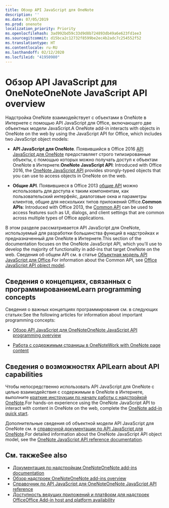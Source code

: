 ```yaml
---
title: Обзор API JavaScript для OneNote
description: ''
ms.date: 07/05/2019
ms.prod: onenote
localization_priority: Priority
ms.openlocfilehash: 3ad992bd59c33d9d8b724893db49a6e623fd1ee3
ms.sourcegitcommit: d15bca2c12732f8599be2ec4b2adc7c254552f52
ms.translationtype: HT
ms.contentlocale: ru-RU
ms.lasthandoff: 02/12/2020
ms.locfileid: "41950980"
---
```

# <a name="onenote-javascript-api-overview"></a><span data-ttu-id="27243-102">Обзор API JavaScript для OneNote</span><span class="sxs-lookup"><span data-stu-id="27243-102">OneNote JavaScript API overview</span></span>

<span data-ttu-id="27243-103">Надстройка OneNote взаимодействует с объектами в OneNote в Интернете с помощью API JavaScript для Office, включающего две объектных модели JavaScript.</span><span class="sxs-lookup"><span data-stu-id="27243-103">A OneNote add-in interacts with objects in OneNote on the web by using the JavaScript API for Office, which includes two JavaScript object models:</span></span>

* <span data-ttu-id="27243-104">**API JavaScript для OneNote**. Появившийся в Office 2016 [API JavaScript для OneNote](/javascript/api/onenote) предоставляет строго типизированные объекты, с помощью которых можно получать доступ к объектам OneNote в Интернете.</span><span class="sxs-lookup"><span data-stu-id="27243-104">**OneNote JavaScript API**: Introduced with Office 2016, the [OneNote JavaScript API](/javascript/api/onenote) provides strongly-typed objects that you can use to access objects in OneNote on the web.</span></span> 

* <span data-ttu-id="27243-105">**Общие API**. Появившиеся в Office 2013 [общие API](/javascript/api/office) можно использовать для доступа к таким компонентам, как пользовательский интерфейс, диалоговые окна и параметры клиентов, общие для нескольких типов приложений Office.</span><span class="sxs-lookup"><span data-stu-id="27243-105">**Common APIs**: Introduced with Office 2013, the [Common API](/javascript/api/office) can be used to access features such as UI, dialogs, and client settings that are common across multiple types of Office applications.</span></span>

<span data-ttu-id="27243-106">В этом разделе рассматривается API JavaScript для OneNote, используемый для разработки большинства функций в надстройках и предназначенный для OneNote в Интернете.</span><span class="sxs-lookup"><span data-stu-id="27243-106">This section of the documentation focuses on the OneNote JavaScript API, which you'll use to develop the majority of functionality in add-ins that target OneNote on the web.</span></span> <span data-ttu-id="27243-107">Сведения об общем API см. в статье [Объектная модель API JavaScript для Office](../../develop/office-javascript-api-object-model.md).</span><span class="sxs-lookup"><span data-stu-id="27243-107">For information about the Common API, see [Office JavaScript API object model](../../develop/office-javascript-api-object-model.md).</span></span> 

## <a name="learn-programming-concepts"></a><span data-ttu-id="27243-108">Сведения о концепциях, связанных с программированием</span><span class="sxs-lookup"><span data-stu-id="27243-108">Learn programming concepts</span></span>

<span data-ttu-id="27243-109">Сведения о важных концепциях программирования см. в следующих статьях:</span><span class="sxs-lookup"><span data-stu-id="27243-109">See the following articles for information about important programming concepts:</span></span>

- [<span data-ttu-id="27243-110">Обзор API JavaScript для OneNote</span><span class="sxs-lookup"><span data-stu-id="27243-110">OneNote JavaScript API programming overview</span></span>](../../onenote/onenote-add-ins-programming-overview.md)

- [<span data-ttu-id="27243-111">Работа с содержимым страницы в OneNote</span><span class="sxs-lookup"><span data-stu-id="27243-111">Work with OneNote page content</span></span>](../../onenote/onenote-add-ins-page-content.md)

## <a name="learn-about-api-capabilities"></a><span data-ttu-id="27243-112">Сведения о возможностях API</span><span class="sxs-lookup"><span data-stu-id="27243-112">Learn about API capabilities</span></span>

<span data-ttu-id="27243-113">Чтобы непосредственно использовать API JavaScript для OneNote с целью взаимодействия с содержимым в OneNote в Интернете, выполните [краткие инструкции по началу работы с надстройкой OneNote](../../quickstarts/onenote-quickstart.md).</span><span class="sxs-lookup"><span data-stu-id="27243-113">For hands-on experience using the OneNote JavaScript API to interact with content in OneNote on the web, complete the [OneNote add-in quick start](../../quickstarts/onenote-quickstart.md).</span></span> 

<span data-ttu-id="27243-114">Дополнительные сведения об объектной модели API JavaScript для OneNote см. в [справочной документации по API JavaScript для OneNote](/javascript/api/onenote).</span><span class="sxs-lookup"><span data-stu-id="27243-114">For detailed information about the OneNote JavaScript API object model, see the [OneNote JavaScript API reference documentation](/javascript/api/onenote).</span></span>

## <a name="see-also"></a><span data-ttu-id="27243-115">См. также</span><span class="sxs-lookup"><span data-stu-id="27243-115">See also</span></span>

- [<span data-ttu-id="27243-116">Документация по надстройкам OneNote</span><span class="sxs-lookup"><span data-stu-id="27243-116">OneNote add-ins documentation</span></span>](../../onenote/index.md)
- [<span data-ttu-id="27243-117">Обзор надстроек OneNote</span><span class="sxs-lookup"><span data-stu-id="27243-117">OneNote add-ins overview</span></span>](../../onenote/onenote-add-ins-programming-overview.md)
- [<span data-ttu-id="27243-118">Справочник по API JavaScript для OneNote</span><span class="sxs-lookup"><span data-stu-id="27243-118">OneNote JavaScript API reference</span></span>](/javascript/api/onenote)
- [<span data-ttu-id="27243-119">Доступность ведущих приложений и платформ для надстроек Office</span><span class="sxs-lookup"><span data-stu-id="27243-119">Office Add-in host and platform availability</span></span>](../../overview/office-add-in-availability.md)

